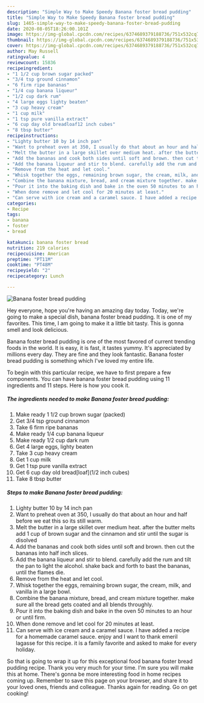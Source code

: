 ```yaml
---
description: "Simple Way to Make Speedy Banana foster bread pudding"
title: "Simple Way to Make Speedy Banana foster bread pudding"
slug: 1465-simple-way-to-make-speedy-banana-foster-bread-pudding
date: 2020-08-05T18:26:00.101Z
image: https://img-global.cpcdn.com/recipes/6374689379188736/751x532cq70/banana-foster-bread-pudding-recipe-main-photo.jpg
thumbnail: https://img-global.cpcdn.com/recipes/6374689379188736/751x532cq70/banana-foster-bread-pudding-recipe-main-photo.jpg
cover: https://img-global.cpcdn.com/recipes/6374689379188736/751x532cq70/banana-foster-bread-pudding-recipe-main-photo.jpg
author: May Russell
ratingvalue: 4
reviewcount: 15836
recipeingredient:
- "1 1/2 cup brown sugar packed"
- "3/4 tsp ground cinnamon"
- "6 firm ripe bananas"
- "1/4 cup banana liqueur"
- "1/2 cup dark rum"
- "4 large eggs lighty beaten"
- "3 cup heavy cream"
- "1 cup milk"
- "1 tsp pure vanilla extract"
- "6 cup day old breadloaf12 inch cubes"
- "8 tbsp butter"
recipeinstructions:
- "Lighty butter 10 by 14 inch pan"
- "Want to preheat oven at 350, I usually do that about an hour and half before we eat this so its still warm."
- "Melt the butter in a large skillet over medium heat. after the butter melts add 1 cup of brown sugar and the cinnamon and stir until the sugar is disolved"
- "Add the bananas and cook both sides until soft and brown. then cut the bananas into half inch slices."
- "Add the banana liqueur and stir to blend. carefully add the rum and tilt the pan to light the alcohol. shake back and forth to bast the bananas, until the flames die."
- "Remove from the heat and let cool."
- "Whisk together the eggs, remaining brown sugar, the cream, milk, and vanilla in a large bowl."
- "Combine the banana mixture, bread, and cream mixture together. make sure all the bread gets coated and all blends throughly."
- "Pour it into the baking dish and bake in the oven 50 minutes to an hour or until firm."
- "When done remove and let cool for 20 minutes at least."
- "Can serve with ice cream and a caramel sauce. I have added a recipe for a homemade caramel sauce. enjoy and I want to thank emeril lagasse for this recipe. it is a family favorite and asked to make for every holiday."
categories:
- Recipe
tags:
- banana
- foster
- bread

katakunci: banana foster bread 
nutrition: 219 calories
recipecuisine: American
preptime: "PT11M"
cooktime: "PT48M"
recipeyield: "2"
recipecategory: Lunch

---
```



![Banana foster bread pudding](https://img-global.cpcdn.com/recipes/6374689379188736/751x532cq70/banana-foster-bread-pudding-recipe-main-photo.jpg)

Hey everyone, hope you're having an amazing day today. Today, we're going to make a special dish, banana foster bread pudding. It is one of my favorites. This time, I am going to make it a little bit tasty. This is gonna smell and look delicious.

Banana foster bread pudding is one of the most favored of current trending foods in the world. It is easy, it is fast, it tastes yummy. It's appreciated by millions every day. They are fine and they look fantastic. Banana foster bread pudding is something which I've loved my entire life.




To begin with this particular recipe, we have to first prepare a few components. You can have banana foster bread pudding using 11 ingredients and 11 steps. Here is how you cook it.

<!--inarticleads1-->

##### The ingredients needed to make Banana foster bread pudding:

1. Make ready 1 1/2 cup brown sugar (packed)
1. Get 3/4 tsp ground cinnamon
1. Take 6 firm ripe bananas
1. Make ready 1/4 cup banana liqueur
1. Make ready 1/2 cup dark rum
1. Get 4 large eggs, lighty beaten
1. Take 3 cup heavy cream
1. Get 1 cup milk
1. Get 1 tsp pure vanilla extract
1. Get 6 cup day old bread[loaf](1/2 inch cubes)
1. Take 8 tbsp butter




<!--inarticleads2-->

##### Steps to make Banana foster bread pudding:

1. Lighty butter 10 by 14 inch pan
1. Want to preheat oven at 350, I usually do that about an hour and half before we eat this so its still warm.
1. Melt the butter in a large skillet over medium heat. after the butter melts add 1 cup of brown sugar and the cinnamon and stir until the sugar is disolved
1. Add the bananas and cook both sides until soft and brown. then cut the bananas into half inch slices.
1. Add the banana liqueur and stir to blend. carefully add the rum and tilt the pan to light the alcohol. shake back and forth to bast the bananas, until the flames die.
1. Remove from the heat and let cool.
1. Whisk together the eggs, remaining brown sugar, the cream, milk, and vanilla in a large bowl.
1. Combine the banana mixture, bread, and cream mixture together. make sure all the bread gets coated and all blends throughly.
1. Pour it into the baking dish and bake in the oven 50 minutes to an hour or until firm.
1. When done remove and let cool for 20 minutes at least.
1. Can serve with ice cream and a caramel sauce. I have added a recipe for a homemade caramel sauce. enjoy and I want to thank emeril lagasse for this recipe. it is a family favorite and asked to make for every holiday.




So that is going to wrap it up for this exceptional food banana foster bread pudding recipe. Thank you very much for your time. I'm sure you will make this at home. There's gonna be more interesting food in home recipes coming up. Remember to save this page on your browser, and share it to your loved ones, friends and colleague. Thanks again for reading. Go on get cooking!
